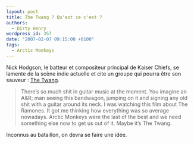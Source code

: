 ```yaml
---
layout: post
title: The Twang ? Qu'est ce c'est ?
authors:
  - Dirty Henry
wordpress_id: 357
date: "2007-02-07 09:15:00 +0100"
tags:
  - Arctic Monkeys
---
```


Nick Hodgson, le batteur et compositeur principal de Kaiser Chiefs, se lamente
de la scène indie actuelle et cite un groupe qui pourra être son sauveur :
[The Twang](https://en.wikipedia.org/wiki/The_Twang).

> There’s so much shit in guitar music at the moment. You imagine an A&R; man
> seeing this bandwagon, jumping on it and signing any old shit with a guitar
> around its neck. I was watching this film about The Ramones. It got me
> thinking how everything was so average nowadays. Arctic Monkeys were the last
> of the best and we need something else now to get us out of it. Maybe it’s The
> Twang.

Inconnus au bataillon, on devra se faire une idée.
